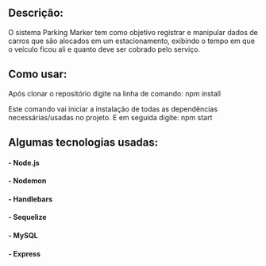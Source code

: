 ## Descrição:
O sistema Parking Marker tem como objetivo registrar e manipular dados de carros que são alocados em um estacionamento, exibindo o tempo em que o veículo ficou ali e quanto deve ser cobrado pelo serviço.

## Como usar:
Após clonar o repositório digite na linha de comando:
npm install

Este comando vai iniciar a instalação de todas as dependências necessárias/usadas no projeto.
E em seguida digite:
npm start

## Algumas tecnologias usadas:
#### - Node.js
#### - Nodemon
#### - Handlebars
#### - Sequelize
#### - MySQL
#### - Express
